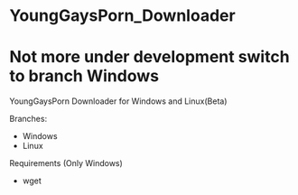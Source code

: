 # YoungGaysPorn_Downloader
# Not more under development switch to branch Windows

YoungGaysPorn Downloader for Windows and Linux(Beta)

Branches:

- Windows
- Linux

Requirements (Only Windows)

- wget
